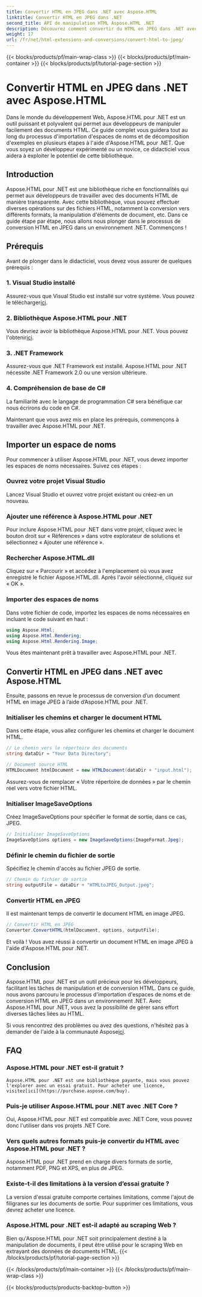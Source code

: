 ```yaml
---
title: Convertir HTML en JPEG dans .NET avec Aspose.HTML
linktitle: Convertir HTML en JPEG dans .NET
second_title: API de manipulation HTML Aspose.HTML .NET
description: Découvrez comment convertir du HTML en JPEG dans .NET avec Aspose.HTML pour .NET. Un guide étape par étape pour exploiter la puissance d'Aspose.HTML pour .NET.
weight: 17
url: /fr/net/html-extensions-and-conversions/convert-html-to-jpeg/
---
```


{{< blocks/products/pf/main-wrap-class >}}
{{< blocks/products/pf/main-container >}}
{{< blocks/products/pf/tutorial-page-section >}}

# Convertir HTML en JPEG dans .NET avec Aspose.HTML


Dans le monde du développement Web, Aspose.HTML pour .NET est un outil puissant et polyvalent qui permet aux développeurs de manipuler facilement des documents HTML. Ce guide complet vous guidera tout au long du processus d'importation d'espaces de noms et de décomposition d'exemples en plusieurs étapes à l'aide d'Aspose.HTML pour .NET. Que vous soyez un développeur expérimenté ou un novice, ce didacticiel vous aidera à exploiter le potentiel de cette bibliothèque.

## Introduction

Aspose.HTML pour .NET est une bibliothèque riche en fonctionnalités qui permet aux développeurs de travailler avec des documents HTML de manière transparente. Avec cette bibliothèque, vous pouvez effectuer diverses opérations sur des fichiers HTML, notamment la conversion vers différents formats, la manipulation d'éléments de document, etc. Dans ce guide étape par étape, nous allons nous plonger dans le processus de conversion HTML en JPEG dans un environnement .NET. Commençons !

## Prérequis

Avant de plonger dans le didacticiel, vous devez vous assurer de quelques prérequis :

### 1. Visual Studio installé
 Assurez-vous que Visual Studio est installé sur votre système. Vous pouvez le télécharger[ici](https://visualstudio.microsoft.com/downloads/).

### 2. Bibliothèque Aspose.HTML pour .NET
 Vous devriez avoir la bibliothèque Aspose.HTML pour .NET. Vous pouvez l'obtenir[ici](https://releases.aspose.com/html/net/).

### 3. .NET Framework
Assurez-vous que .NET Framework est installé. Aspose.HTML pour .NET nécessite .NET Framework 2.0 ou une version ultérieure.

### 4. Compréhension de base de C#
La familiarité avec le langage de programmation C# sera bénéfique car nous écrirons du code en C#.

Maintenant que vous avez mis en place les prérequis, commençons à travailler avec Aspose.HTML pour .NET.

## Importer un espace de noms

Pour commencer à utiliser Aspose.HTML pour .NET, vous devez importer les espaces de noms nécessaires. Suivez ces étapes :

### Ouvrez votre projet Visual Studio

Lancez Visual Studio et ouvrez votre projet existant ou créez-en un nouveau.

### Ajouter une référence à Aspose.HTML pour .NET

Pour inclure Aspose.HTML pour .NET dans votre projet, cliquez avec le bouton droit sur « Références » dans votre explorateur de solutions et sélectionnez « Ajouter une référence ».

### Rechercher Aspose.HTML.dll

Cliquez sur « Parcourir » et accédez à l'emplacement où vous avez enregistré le fichier Aspose.HTML.dll. Après l'avoir sélectionné, cliquez sur « OK ».

### Importer des espaces de noms

Dans votre fichier de code, importez les espaces de noms nécessaires en incluant le code suivant en haut :

```csharp
using Aspose.Html;
using Aspose.Html.Rendering;
using Aspose.Html.Rendering.Image;
```

Vous êtes maintenant prêt à travailler avec Aspose.HTML pour .NET.

## Convertir HTML en JPEG dans .NET avec Aspose.HTML

Ensuite, passons en revue le processus de conversion d’un document HTML en image JPEG à l’aide d’Aspose.HTML pour .NET.

### Initialiser les chemins et charger le document HTML

Dans cette étape, vous allez configurer les chemins et charger le document HTML.

```csharp
// Le chemin vers le répertoire des documents
string dataDir = "Your Data Directory";

// Document source HTML
HTMLDocument htmlDocument = new HTMLDocument(dataDir + "input.html");
```

Assurez-vous de remplacer « Votre répertoire de données » par le chemin réel vers votre fichier HTML.

### Initialiser ImageSaveOptions

Créez ImageSaveOptions pour spécifier le format de sortie, dans ce cas, JPEG.

```csharp
// Initialiser ImageSaveOptions
ImageSaveOptions options = new ImageSaveOptions(ImageFormat.Jpeg);
```

### Définir le chemin du fichier de sortie

Spécifiez le chemin d'accès au fichier JPEG de sortie.

```csharp
// Chemin du fichier de sortie
string outputFile = dataDir + "HTMLtoJPEG_Output.jpeg";
```

### Convertir HTML en JPEG

Il est maintenant temps de convertir le document HTML en image JPEG.

```csharp
// Convertir HTML en JPEG
Converter.ConvertHTML(htmlDocument, options, outputFile);
```

Et voilà ! Vous avez réussi à convertir un document HTML en image JPEG à l'aide d'Aspose.HTML pour .NET.

## Conclusion

Aspose.HTML pour .NET est un outil précieux pour les développeurs, facilitant les tâches de manipulation et de conversion HTML. Dans ce guide, nous avons parcouru le processus d'importation d'espaces de noms et de conversion HTML en JPEG dans un environnement .NET. Avec Aspose.HTML pour .NET, vous avez la possibilité de gérer sans effort diverses tâches liées au HTML.

 Si vous rencontrez des problèmes ou avez des questions, n'hésitez pas à demander de l'aide à la communauté Aspose[ici](https://forum.aspose.com/).

## FAQ

### Aspose.HTML pour .NET est-il gratuit ?
    Aspose.HTML pour .NET est une bibliothèque payante, mais vous pouvez l'explorer avec un essai gratuit. Pour acheter une licence, visitez[ici](https://purchase.aspose.com/buy).

### Puis-je utiliser Aspose.HTML pour .NET avec .NET Core ?
   Oui, Aspose.HTML pour .NET est compatible avec .NET Core, vous pouvez donc l'utiliser dans vos projets .NET Core.

### Vers quels autres formats puis-je convertir du HTML avec Aspose.HTML pour .NET ?
   Aspose.HTML pour .NET prend en charge divers formats de sortie, notamment PDF, PNG et XPS, en plus de JPEG.

### Existe-t-il des limitations à la version d’essai gratuite ?
   La version d'essai gratuite comporte certaines limitations, comme l'ajout de filigranes sur les documents de sortie. Pour supprimer ces limitations, vous devrez acheter une licence.

### Aspose.HTML pour .NET est-il adapté au scraping Web ?
   Bien qu'Aspose.HTML pour .NET soit principalement destiné à la manipulation de documents, il peut être utilisé pour le scraping Web en extrayant des données de documents HTML.
{{< /blocks/products/pf/tutorial-page-section >}}

{{< /blocks/products/pf/main-container >}}
{{< /blocks/products/pf/main-wrap-class >}}

{{< blocks/products/products-backtop-button >}}
